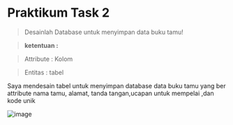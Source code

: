 # Praktikum Task 2
>Desainlah Database untuk menyimpan data buku tamu!

>**ketentuan :**

  >Attribute : Kolom

  >Entitas : tabel

  Saya mendesain tabel untuk menyimpan database data buku tamu yang ber attribute nama tamu, alamat, tanda tangan,ucapan untuk mempelai ,dan kode unik
  
  ![image](https://github.com/Fanzirfan27/Learn_MyPHP-Admin/assets/160199038/872389be-3fac-47d2-840b-7a8464c0d465)
